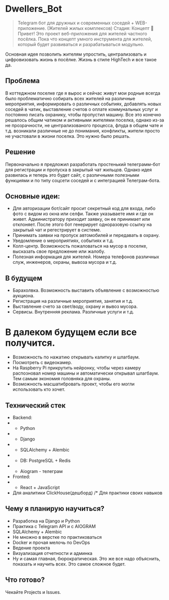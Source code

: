 
# Dwellers_Bot 
> Telegram бот для дружных и современных соседей + WEB-приложение. (Жителей жилых комплексов)
Стадия: Концепт
👋 Привет! Это проект веб-приложения для жителей частного посёлка. Пока что концепт умного инструмента для жителей, который будет развиваться и разрабатываться модульно.

Основная идея позволить жителям упростить, централизовать и цифровизовать жизнь в посёлке. Жизнь в стиле HighTech и все такое да. 

## Проблема
В коттеджном поселке где я вырос и сейчас живут мои родные всегда было проблематично собирать всех жителей на различные мероприятия, информировать о различных событиях, добавлять новых соседей в чатик, выставление счетов о оплате коммунальных услуг и постоянно писать охранику, чтобы пропустил машину.
Все это конечно решалось общим чатиком и активными жителями поселка, однако из-за не прозрачности, не централизованого процесса, флуда в общем чате и т.д. возникали различные не до понимания, конфликты, жители просто не участовали в жизни поселка. Это нужно было решать. 
## Решение
Первоначально я предложил разработать простенький телеграмм-бот для регистрации и пропуска в закрытый чат жильцов. Однако идея развилась и теперь это будет сайт, с различными полезными функциями и по типу соцсети соседей и с интеграцией Телеграм-бота. 
## Основные идеи:
- Для авторизации бот/сайт просит секретный код для входа, либо фото с видом из окна или селфи. Также указываете имя и где он живет. Администратору приходит заявку, он ее принимает или отклоняет. После этого бот генерирует одноразовую ссылку на закрытый чат и регестрирует в системе. 
- Принимать заявки на пропуск автомобилей и передавать в охрану.
- Уведомление о мероприятиях, событиях и т.д.
- Колл-центр. Возможность пожаловаться на мусор в поселке, высказать свое предложение или жалобу.
- Полезная информация для жителей. Номера телефонов различных служ, инженеров, охраны, вывоза мусора и т.д.
## В будущем
- Барахолвка. Возможность выставить объявление с возможностью аукциона. 
- Регистрация на различные мероприятия, занятия и т.д.
- Выставление счето за свет/воду, охрану и вывоз мусора. 
- Сервисы. Внутренняя реклама. Различные услуги и т.д.
# В далеком будущем если все получится.
- Возможность по нажатию открывать калитку и шлагбаум.
- Посмотреть с видеокамер. 
- На Raspberry Pi прикрутить нейронку, чтобы через камеру распозновал номер машины и автоматически открывал шлагбаум. Тем самым экономия головняка для охраны. 
- Возможность масшатибровать проект, чтобы его могли использовать кто хочет. 
## Технический стек
- Backend:
- - Python
- - Django
- - SQLAlchemy + Alembic
- - DB: PostgreSQL + Redis
- - Aiogram - телеграм
- Fronted: 
- - React + JavaScript
- Для аналитики ClickHouse(дешборд) /* Для практики своих навыков

## Чему я планирую научиться?
- Разработка на Django и Python
- Практика с Telegram API и с AIOGRAM
- SQLAlchemy + Alembic
- Не множно в верстке по практиковаться
- Docker и прочая мелочь по DevOps
- Ведение проекта
- Визуализация отчетности и админка
- Ну и самая главная, бюрократическая. Это же все надо объяснить, показать и научить всех. Это самое сложное будет. 

## Что готово?
Чекайте Projects и Issues. 




